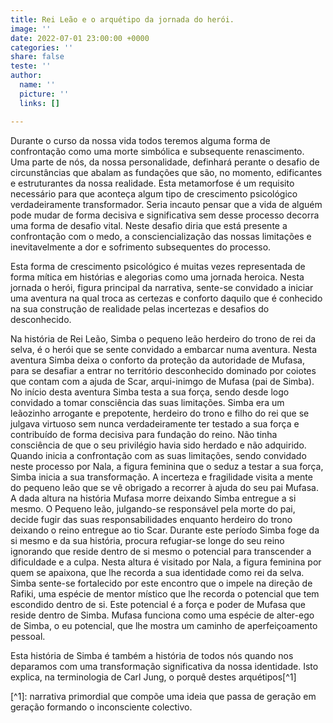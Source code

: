 ```yaml
---
title: Rei Leão e o arquétipo da jornada do herói.
image: ''
date: 2022-07-01 23:00:00 +0000
categories: ''
share: false
teste: ''
author:
  name: ''
  picture: ''
  links: []

---
```

Durante o curso da nossa vida todos teremos alguma forma de confrontação como uma morte simbólica e subsequente renascimento. Uma parte de nós, da nossa personalidade, definhará perante o desafio de circunstâncias que abalam as fundações que são, no momento, edificantes e estruturantes da nossa realidade. Esta metamorfose é um requisito necessário para que aconteça algum tipo de crescimento psicológico verdadeiramente transformador. Seria incauto pensar que a vida de alguém pode mudar de forma decisiva e significativa sem desse processo decorra uma forma de desafio vital. Neste desafio diria que está presente a confrontação com o medo, a consciencialização das nossas limitações e inevitavelmente a dor e sofrimento subsequentes do processo.

Esta forma de crescimento psicológico é muitas vezes representada de forma mítica em histórias e alegorias como uma jornada heroica. Nesta jornada o herói, figura principal da narrativa, sente-se convidado a iniciar uma aventura na qual troca as certezas e conforto daquilo que é conhecido na sua construção de realidade pelas incertezas e desafios do desconhecido. 

Na história de Rei Leão, Simba o pequeno leão herdeiro do trono de rei da selva, é o herói que se sente convidado a embarcar numa aventura. Nesta aventura Simba deixa o conforto da proteção da autoridade de Mufasa, para se desafiar a entrar no território desconhecido dominado por coiotes que contam com a ajuda de Scar, arqui-inimgo de Mufasa (pai de Simba). No início desta aventura Simba testa a sua força, sendo desde logo convidado a tomar consciência das suas limitações. Simba era um leãozinho arrogante e prepotente, herdeiro do trono e filho do rei que se julgava virtuoso sem nunca verdadeiramente ter testado a sua força e contribuído de forma decisiva para fundação do reino. Não tinha consciência de que o seu privilégio havia sido herdado e não adquirido. Quando inicia a confrontação com as suas limitações, sendo convidado neste processo por Nala, a figura feminina que o seduz a testar a sua força, Simba inicia a sua transformação. A incerteza e fragilidade visita a mente do pequeno leão que se vê obrigado a recorrer à ajuda do seu pai Mufasa. A dada altura na história Mufasa morre deixando Simba entregue a si mesmo. O Pequeno leão, julgando-se responsável pela morte do pai, decide fugir das suas responsabilidades enquanto herdeiro do trono deixando o reino entregue ao tio Scar. Durante este período Simba foge da si mesmo e da sua história, procura refugiar-se longe do seu reino ignorando que reside dentro de si mesmo o potencial para transcender a dificuldade e a culpa. Nesta altura é visitado por Nala, a figura feminina por quem se apaixona, que lhe recorda a sua identidade como rei da selva.  Simba sente-se fortalecido por este encontro que o impele na direção de Rafiki, uma espécie de mentor místico que lhe recorda o potencial que tem escondido dentro de si. Este potencial é a força e poder de Mufasa que reside dentro de Simba. Mufasa funciona como uma espécie de alter-ego de Simba, o eu potencial, que lhe mostra um caminho de aperfeiçoamento pessoal.

Esta história de Simba é também a história de todos nós quando nos deparamos com uma transformação significativa da nossa identidade. Isto explica, na terminologia de Carl Jung, o porquê destes arquétipos\[^1\]

\[^1\]: narrativa primordial que compõe uma ideia que passa de geração em geração formando o inconsciente colectivo.